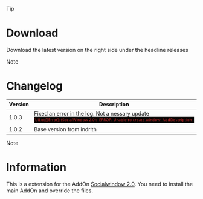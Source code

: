 > [!TIP]
> # Download
> Download the latest version on the right side under the headline releases

> [!NOTE]
> # Changelog
> 
> | Version  | Description |
> | ------------- | ------------- |
> | 1.0.3  | Fixed an error in the log. Not a nessary update <br/>![Version 1.0.3](https://github.com/Makume/ReturnOfReckoning-AddOns/blob/main/Socialwindow%202.0/(Images)/Uilog.png)|
> | 1.0.2  | Base version from indrith  |

> [!NOTE]
> # Information
> 
> This is a extension for the AddOn [Socialwindow 2.0](https://tools.idrinth.de/addons/socialwindow-2-0/). You need to install the main AddOn and override the files.
